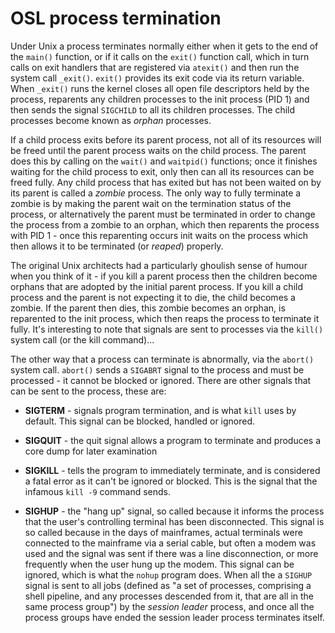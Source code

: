 # OSL process termination

Under Unix a process terminates normally either when it gets to the end of the `main()` function, or if it calls on the `exit()` function call, which in turn calls on exit handlers that are registered via `atexit()` and then run the system call `_exit()`. `exit()` provides its exit code via its return variable. When `_exit()` runs the kernel closes all open file descriptors held by the process, reparents any children processes to the init process (PID 1) and then sends the signal `SIGCHILD` to all its children processes. The child processes become known as _orphan_ processes.

If a child process exits before its parent process, not all of its resources will be freed until the parent process waits on the child process. The parent does this by calling on the `wait()` and `waitpid()` functions; once it finishes waiting for the child process to exit, only then can all its resources can be freed fully. Any child process that has exited but has not been waited on by its parent is called a _zombie_ process. The only way to fully terminate a zombie is by making the parent wait on the termination status of the process, or alternatively the parent must be terminated in order to change the process from a zombie to an orphan, which then reparents the process with PID 1 - once this reparenting occurs init waits on the process which then allows it to be terminated (or _reaped_) properly. 

The original Unix architects had a particularly ghoulish sense of humour when you think of it - if you kill a parent process then the children become orphans that are adopted by the initial parent process. If you kill a child process and the parent is not expecting it to die, the child becomes a zombie. If the parent then dies, this zombie becomes an orphan, is reparented to the init process, which then reaps the process to terminate it fully. It's interesting to note that signals are sent to processes via the `kill()` system call (or the kill command)...

The other way that a process can terminate is abnormally, via the `abort()` system call. `abort()` sends a `SIGABRT` signal to the process and must be processed - it cannot be blocked or ignored. There are other signals that can be sent to the process, these are:

* **SIGTERM** - signals program termination, and is what `kill` uses by default. This signal can be blocked, handled or ignored. 

* **SIGQUIT** - the quit signal allows a program to terminate and produces a core dump for later examination

* **SIGKILL** - tells the program to immediately terminate, and is considered a fatal error as it can't be ignored or blocked. This is the signal that the infamous `kill -9` command sends. 

* **SIGHUP** - the "hang up" signal, so called because it informs the process that the user's controlling terminal has been disconnected. This signal is so called because in the days of mainframes, actual terminals were connected to the mainframe via a serial cable, but often a modem was used and the signal was sent if there was a line disconnection, or more frequently when the user hung up the modem.  This signal can be ignored, which is what the `nohup` program does. When all the a `SIGHUP` signal is sent to all jobs (defined as "a set of processes, comprising a shell pipeline, and any processes descended from it, that are all in the same process group") by the _session leader_ process, and once all the process groups have ended the session leader process terminates itself. 